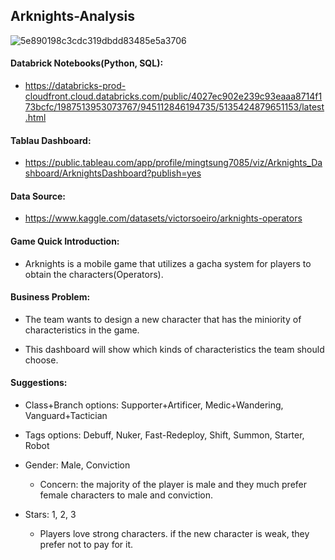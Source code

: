 ## Arknights-Analysis

![5e890198c3cdc319dbdd83485e5a3706](https://user-images.githubusercontent.com/90480106/197590074-798d820c-cb61-457a-a6b3-c69f67975e15.jpeg)

#### Databrick Notebooks(Python, SQL): 

* https://databricks-prod-cloudfront.cloud.databricks.com/public/4027ec902e239c93eaaa8714f173bcfc/1987513953073767/945112846194735/5135424879651153/latest.html

#### Tablau Dashboard: 

* https://public.tableau.com/app/profile/mingtsung7085/viz/Arknights_Dashboard/ArknightsDashboard?publish=yes

#### Data Source: 

* https://www.kaggle.com/datasets/victorsoeiro/arknights-operators


#### Game Quick Introduction:

* Arknights is a mobile game that utilizes a gacha system for players to obtain the characters(Operators).

#### Business Problem:

* The team wants to design a new character that has the miniority of characteristics in the game. 

* This dashboard will show which kinds of characteristics the team should choose.

#### Suggestions:

* Class+Branch options: Supporter+Artificer, Medic+Wandering, Vanguard+Tactician

* Tags options: Debuff, Nuker, Fast-Redeploy, Shift, Summon, Starter, Robot

* Gender: Male, Conviction 

  * Concern: the majority of the player is male and they much prefer female characters to male and conviction.

* Stars: 1, 2, 3 

  * Players love strong characters. if the new character is weak, they prefer not to pay for it.
